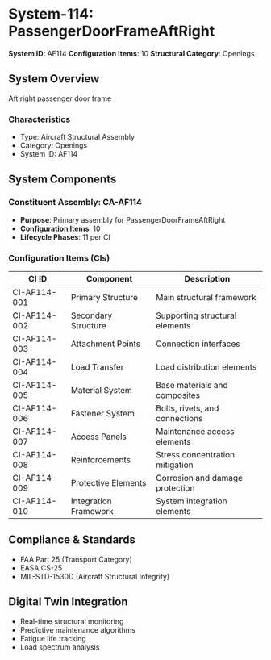 # System-114: PassengerDoorFrameAftRight

**System ID**: AF114
**Configuration Items**: 10
**Structural Category**: Openings

## System Overview

Aft right passenger door frame

### Characteristics
- Type: Aircraft Structural Assembly
- Category: Openings
- System ID: AF114

## System Components

### Constituent Assembly: CA-AF114
- **Purpose**: Primary assembly for PassengerDoorFrameAftRight
- **Configuration Items**: 10
- **Lifecycle Phases**: 11 per CI

### Configuration Items (CIs)

| CI ID | Component | Description |
|-------|-----------|-------------|
| CI-AF114-001 | Primary Structure | Main structural framework |
| CI-AF114-002 | Secondary Structure | Supporting structural elements |
| CI-AF114-003 | Attachment Points | Connection interfaces |
| CI-AF114-004 | Load Transfer | Load distribution elements |
| CI-AF114-005 | Material System | Base materials and composites |
| CI-AF114-006 | Fastener System | Bolts, rivets, and connections |
| CI-AF114-007 | Access Panels | Maintenance access elements |
| CI-AF114-008 | Reinforcements | Stress concentration mitigation |
| CI-AF114-009 | Protective Elements | Corrosion and damage protection |
| CI-AF114-010 | Integration Framework | System integration elements |

## Compliance & Standards
- FAA Part 25 (Transport Category)
- EASA CS-25
- MIL-STD-1530D (Aircraft Structural Integrity)

## Digital Twin Integration
- Real-time structural monitoring
- Predictive maintenance algorithms
- Fatigue life tracking
- Load spectrum analysis
